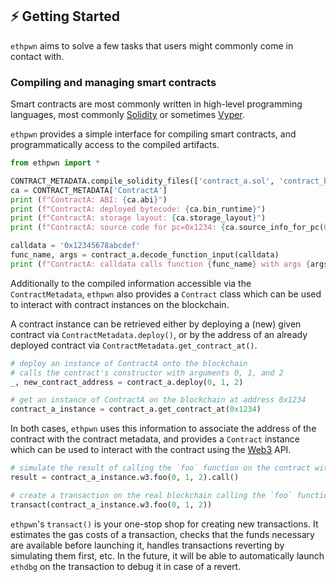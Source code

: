 ## ⚡️ Getting Started

`ethpwn` aims to solve a few tasks that users might commonly come in contact with.

### Compiling and managing smart contracts

Smart contracts are most commonly written in high-level programming languages, most commonly [Solidity](https://soliditylang.org/) or sometimes [Vyper](https://vyper.readthedocs.io/en/stable/).

`ethpwn` provides a simple interface for compiling smart contracts, and programmatically access to the compiled artifacts.

```python
from ethpwn import *

CONTRACT_METADATA.compile_solidity_files(['contract_a.sol', 'contract_b.sol'])
ca = CONTRACT_METADATA['ContractA']
print (f"ContractA: ABI: {ca.abi}")
print (f"ContractA: deployed bytecode: {ca.bin_runtime}")
print (f"ContractA: storage layout: {ca.storage_layout}")
print (f"ContractA: source code for pc=0x1234: {ca.source_info_for_pc(0x1234)}")

calldata = '0x12345678abcdef'
func_name, args = contract_a.decode_function_input(calldata)
print (f"ContractA: calldata calls function {func_name} with args {args}")
```

Additionally to the compiled information accessible via the `ContractMetadata`, `ethpwn` also provides a `Contract` class which can be used to interact with contract instances on the blockchain.

A contract instance can be retrieved either by deploying a (new) given contract via `ContractMetadata.deploy()`, or by the address of an already deployed contract via `ContractMetadata.get_contract_at()`.

```python
# deploy an instance of ContractA onto the blockchain
# calls the contract's constructor with arguments 0, 1, and 2
_, new_contract_address = contract_a.deploy(0, 1, 2)

# get an instance of ContractA on the blockchain at address 0x1234
contract_a_instance = contract_a.get_contract_at(0x1234)
```

In both cases, `ethpwn` uses this information to associate the address of the contract with the contract metadata, and provides a `Contract` instance which can be used to interact with the contract using the [Web3](https://web3py.readthedocs.io/en/stable/) API.

```python
# simulate the result of calling the `foo` function on the contract with arguments 0, 1, and 2
result = contract_a_instance.w3.foo(0, 1, 2).call()

# create a transaction on the real blockchain calling the `foo` function on the contract with arguments 0, 1, and 2
transact(contract_a_instance.w3.foo(0, 1, 2))
```

`ethpwn`'s `transact()` is your one-stop shop for creating new transactions.
It estimates the gas costs of a transaction, checks that the funds necessary are available before launching it,
handles transactions reverting by simulating them first, etc.
In the future, it will be able to automatically launch `ethdbg` on the transaction to debug it in case of a revert.

